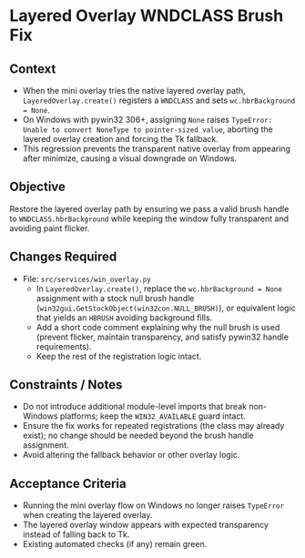 # Layered Overlay WNDCLASS Brush Fix

## Context
- When the mini overlay tries the native layered overlay path, `LayeredOverlay.create()` registers a `WNDCLASS` and sets `wc.hbrBackground = None`.
- On Windows with pywin32 306+, assigning `None` raises `TypeError: Unable to convert NoneType to pointer-sized value`, aborting the layered overlay creation and forcing the Tk fallback.
- This regression prevents the transparent native overlay from appearing after minimize, causing a visual downgrade on Windows.

## Objective
Restore the layered overlay path by ensuring we pass a valid brush handle to `WNDCLASS.hbrBackground` while keeping the window fully transparent and avoiding paint flicker.

## Changes Required
- File: `src/services/win_overlay.py`
  - In `LayeredOverlay.create()`, replace the `wc.hbrBackground = None` assignment with a stock null brush handle (`win32gui.GetStockObject(win32con.NULL_BRUSH)`), or equivalent logic that yields an `HBRUSH` avoiding background fills.
  - Add a short code comment explaining why the null brush is used (prevent flicker, maintain transparency, and satisfy pywin32 handle requirements).
  - Keep the rest of the registration logic intact.

## Constraints / Notes
- Do not introduce additional module-level imports that break non-Windows platforms; keep the `WIN32_AVAILABLE` guard intact.
- Ensure the fix works for repeated registrations (the class may already exist); no change should be needed beyond the brush handle assignment.
- Avoid altering the fallback behavior or other overlay logic.

## Acceptance Criteria
- Running the mini overlay flow on Windows no longer raises `TypeError` when creating the layered overlay.
- The layered overlay window appears with expected transparency instead of falling back to Tk.
- Existing automated checks (if any) remain green.
